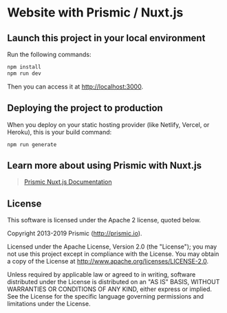 # Website with Prismic / Nuxt.js

## Launch this project in your local environment

Run the following commands:

```bash
npm install
npm run dev
```

Then you can access it at [http://localhost:3000](http://localhost:3000).

## Deploying the project to production

When you deploy on your static hosting provider (like Netlify, Vercel, or Heroku), this is your build command:

```
npm run generate
```

## Learn more about using Prismic with Nuxt.js

> [Prismic Nuxt.js Documentation](https://prismic.io/docs/vuejs/getting-started/prismic-nuxt)

## License

This software is licensed under the Apache 2 license, quoted below.

Copyright 2013-2019 Prismic (http://prismic.io).

Licensed under the Apache License, Version 2.0 (the "License"); you may not use this project except in compliance with the License. You may obtain a copy of the License at http://www.apache.org/licenses/LICENSE-2.0.

Unless required by applicable law or agreed to in writing, software distributed under the License is distributed on an "AS IS" BASIS, WITHOUT WARRANTIES OR CONDITIONS OF ANY KIND, either express or implied. See the License for the specific language governing permissions and limitations under the License.
